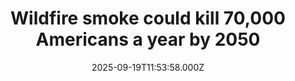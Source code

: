 ---
title: "Wildfire smoke could kill 70,000 Americans a year by 2050"
date: 2025-09-19T11:53:58.000Z
category: Health
externalLink: "https://www.sciencedaily.com/releases/2025/09/250918225016.htm"
image: ""
excerpt: "Wildfires are no longer a seasonal nuisance but a deadly, nationwide health crisis. Fueled by climate change, smoke is spreading farther and lingering longer, with new research warning of tens of thousands of additional deaths annually by mid-century. The health costs alone could surpass all other climate damages combined, revealing wildfire smoke as one of the most underestimated threats of…"
---